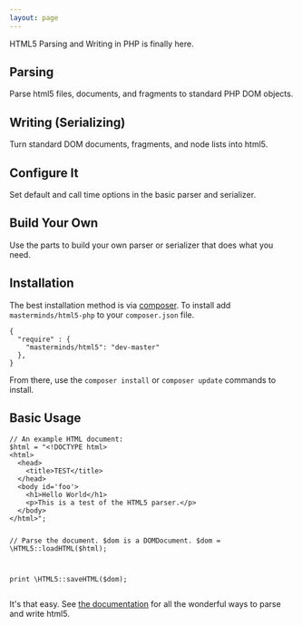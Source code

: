 ```yaml
---
layout: page
---
```

<div class="masthead"><div class="grid-container"><!-- Start Masthead -->
<div class="grid-70 prefix-15 suffix-15">HTML5 Parsing and Writing in PHP is finally here.</div>
</div></div><!-- End Masthead -->
<div class="grid-container highlights"><!-- Start Highlights -->
<div class="grid-50 mobile-grid-100">
  <h2 class="blue">Parsing</h2>
  <p>Parse html5 files, documents, and fragments to standard PHP DOM objects.
</div>
<div class="grid-50 mobile-grid-100">
  <h2 class="blue">Writing (Serializing)</h2>
  <p>Turn standard DOM documents, fragments, and node lists into html5.</p>
</div>
</div>
<div class="grid-container highlights">
<div class="grid-50 mobile-grid-100">
  <h2 class="blue">Configure It</h2>
  <p>Set default and call time options in the basic parser and serializer.</p>
</div>
<div class="grid-50 mobile-grid-100">
  <h2 class="blue">Build Your Own</h2>
  <p>Use the parts to build your own parser or serializer that does what you need.</p>
</div>
</div><!-- End Highlights -->
<div class="grid-container"><div class="grid-100">
<h2>Installation</h2>
<p>The best installation method is via <a href="http://getcomposer.org/">composer</a>. To install add <code>masterminds/html5-php</code> to your <code>composer.json</code> file.</p>
<pre><code>{
  "require" : {
    "masterminds/html5": "dev-master"
  },
}</code></pre>

<p>From there, use the <code>composer install</code> or <code>composer update</code> commands to install.</p>

<h2>Basic Usage</h2>
<pre><code>// An example HTML document:
$html = "&lt;!DOCTYPE html&gt;
&lt;html&gt;
  &lt;head&gt;
    &lt;title&gt;TEST&lt;/title&gt;
  &lt;/head&gt;
  &lt;body id='foo'&gt;
    &lt;h1&gt;Hello World&lt;/h1&gt;
    &lt;p&gt;This is a test of the HTML5 parser.&lt;/p&gt;
  &lt;/body&gt;
&lt;/html&gt;";

// Parse the document. $dom is a DOMDocument.
$dom = \HTML5::loadHTML($html);

print \HTML5::saveHTML($dom);</code></pre>
          
<p>It's that easy. See <a href="https://github.com/Masterminds/html5-php/wiki/Basic-Usage">the documentation</a> for all the wonderful ways to parse and write html5.</p>

</div></div>